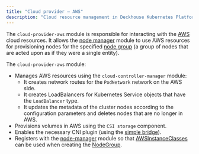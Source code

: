 ```yaml
---
title: "Cloud provider — AWS"
description: "Cloud resource management in Deckhouse Kubernetes Platform using Amazon AWS."
---
```


The `cloud-provider-aws` module is responsible for interacting with the [AWS](https://aws.amazon.com/) cloud resources. It allows the [node manager](../../modules/node-manager/) module to use AWS resources for provisioning nodes for the specified [node group](../../modules/node-manager/cr.html#nodegroup) (a group of nodes that are acted upon as if they were a single entity).

The `cloud-provider-aws` module:
- Manages AWS resources using the `cloud-controller-manager` module:
  * It creates network routes for the `PodNetwork` network on the AWS side.
  * It creates LoadBalancers for Kubernetes Service objects that have the `LoadBalancer` type.
  * It updates the metadata of the cluster nodes according to the configuration parameters and deletes nodes that are no longer in AWS.
- Provisions volumes in AWS using the `CSI storage` component.
- Enables the necessary CNI plugin (using the [simple bridge](../../modules/cni-simple-bridge/)).
- Registers with the [node-manager](../../modules/node-manager/) module so that [AWSInstanceClasses](cr.html#awsinstanceclass) can be used when creating the [NodeGroup](../../modules/node-manager/cr.html#nodegroup).
